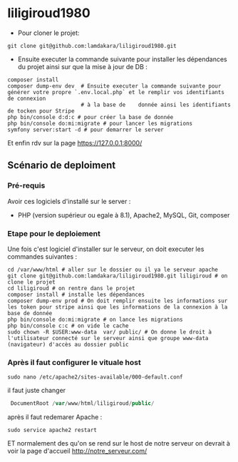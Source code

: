 # liligiroud1980

- Pour cloner le projet: 
```console
git clone git@github.com:lamdakara/liligiroud1980.git
```



- Ensuite executer la commande suivante pour installer les dépendances du projet ainsi sur que la mise à jour de DB : 
```console
composer install
composer dump-env dev  # Ensuite executer la commande suivante pour générer votre propre `.env.local.php` et le remplir vos identifiants de connexion
                       # à la base de    donnée ainsi les identifiants de tocken pour Stripe
php bin/console d:d:c # pour créer la base de donnée
php bin/console do:mi:migrate # pour lancer les migrations 
symfony server:start -d # pour demarrer le server 
```

Et enfin rdv sur la page https://127.0.0.1:8000/


## Scénario de deploiment

### Pré-requis 
Avoir ces logiciels d'installé sur le server :
- PHP (version supérieur ou egale à 8.1), Apache2, MySQL, Git, composer

### Etape pour le deploiement 
Une fois c'est logiciel d'installer sur le serveur, on doit executer les commandes suivantes : 
```console
cd /var/www/html # aller sur le dossier ou il ya le serveur apache
git clone git@github.com:lamdakara/liligiroud1980.git liligiroud # on clone le projet
cd liligiroud # on rentre dans le projet
composer install # installe les dépendances
composer dump-env prod # On doit remplir ensuite les informations sur les token pour stripe ainsi que les informations de la connexion à la base de donnée
php bin/console do:mi:migrate # on lance les migrations
php bin/console c:c # on vide le cache
sudo chown -R $USER:www-data  var/ public/ # On donne le droit à l'utilisateur connecté sur le serveur ainsi que groupe www-data (navigateur) d'accès au dossier public
```

### Après il faut configurer le vituale host
```console
sudo nano /etc/apache2/sites-available/000-default.conf
```

il faut juste changer 
```php
 DocumentRoot /var/www/html/liligiroud/public/
```
après il faut redemarer Apache : 
```console
sudo service apache2 restart
```
ET normalement des qu'on se rend sur le host de notre serveur on devrait à voir la page d'accueil http://notre_serveur.com/
